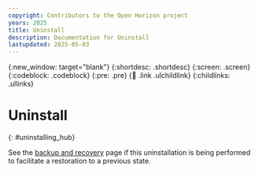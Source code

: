 ```yaml
---
copyright: Contributors to the Open Horizon project
years: 2025
title: Uninstall
description: Documentation for Uninstall
lastupdated: 2025-05-03
---
```


{:new_window: target="blank"}
{:shortdesc: .shortdesc}
{:screen: .screen}
{:codeblock: .codeblock}
{:pre: .pre}
{:child: .link .ulchildlink}
{:childlinks: .ullinks}



# Uninstall
{: #uninstalling_hub}

See the [backup and recovery](../admin/backup_recovery.md) page if this uninstallation is being performed to facilitate a restoration to a previous state.

